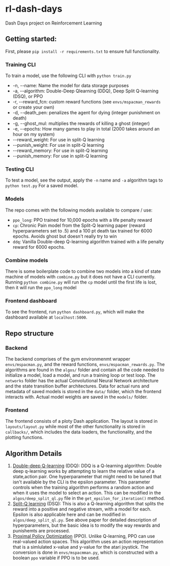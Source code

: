 # rl-dash-days
Dash Days project on Reinforcement Learning

## Getting started:
First, please `pip install -r requirements.txt` to ensure full functionality.

### Training CLI
To train a model, use the following CLI with `python train.py`
* -n, --name: Name the model for data storage purposes
* -a, --algorithm: Double-Deep Qlearning (DDQ), Deep Split Q-learning (DSQ), or PPO
* -r, --reward_fcn: custom reward functions (see `envs/mspacman_rewards` or create your own)
* -d, --death_pen: penalizes the agent for dying (integer punishment on death)
* -g, --ghost_mul: multiplies the rewards of killing a ghost (integer)
* -e, --epochs: How many games to play in total (2000 takes around an hour on my system)
* --reward_weight: For use in split-Q learning
* --punish_weight: For use in split-Q learning
* --reward_memory: For use in split-Q learning
* --punish_memory: For use in split-Q learning

### Testing CLI
To test a model, see the output, apply the `-n` name and `-a` algorithm tags to `python test.py` For a saved model.

### Models
The repo comes with the following models available to compare / use:
* `ppo_long`: PPO trained for 10,000 epochs with a life penalty reward
* `cp`: Chronic Pain model from the Split-Q learning paper (reward hyperparameters set to .5) and a 100 pt death tax trained for 6000 epochs.  Avoids ghost but doesn't really try to win
* `ddq`: Vanilla Double-deep Q-learning algorithm trained with a life penalty reward for 6000 epochs.

### Combine models
There is some boilerplate code to combine two models into a kind of state machine of models with `combine.py` but it does not have a CLI currently.  Running `python combine.py` will run the `cp` model until the first life is lost, then it will run the `ppo_long` model

### Frontend dashboard
To see the frontend, run `python dashboard.py`, which will make the dashboard available at `localhost:5000`.

## Repo structure
### Backend
The backend comprises of the gym environmenmt wrapper `envs/mspacman.py`, and the reward functions, `envs/mspacman_rewards.py`.  The algorithms are found in the `algos/` folder and contain all the code needed to initialize a model, load a model, and run a training loop or test loop.  The `networks` folder has the actual Convolutional Neural Network architecture and the state transition buffer architectures.  Data for actual runs and metadata of saved models is stored in the `data/` folder, which the frontend interacts with.  Actual model weights are saved in the `models/` folder.

### Frontend
The frontend consists of a ploty Dash application.  The layout is stored in `layouts/layout.py` while most of the other functionality is stored in `callbacks/`, which includes the data loaders, the functionality, and the plotting functions.

## Algorithm Details
1. [Double-deep Q-learning](https://towardsdatascience.com/double-deep-q-networks-905dd8325412) (DDQ): DDQ is a Q-learning algorithm:  Double deep q-learning works by attempting to learn the relative value of a state,action pair.  One hyperparameter that might need to be tuned that isn't available by the CLI is the epsilon parameter.  This parameter controls when the training algorithm performs a random action and when it uses the model to select an action.  This can be modified in the `algos/deep_split_ql.py` file in the `get_epsilon_for_iteration()` method.
2. [Split-Q learning](https://arxiv.org/pdf/1906.11286.pdf) (DSQ):  This is also a Q-learning algorithm that splits the reward into a positive and negative stream, with a model for each.  Epsilon is also applicable here and can be modified in `algos/deep_split_ql.py`.  See above paper for detailed description of hyperparameters, but the basic idea is to modify the way rewards and punishemts are processed.
3. [Proximal Policy Optimization](https://medium.com/mlearning-ai/ppo-intuitive-guide-to-state-of-the-art-reinforcement-learning-410a41cb675b) (PPO).  Unlike Q-learning, PPO can use real-valued action spaces.  This algorithm uses an action representation that is a simlulated x-value and y-value for the atari joystick.  The conversion is done in `envs/mspacmman.py`, which is constructed with a boolean `ppo` variable if PPO is to be used.

